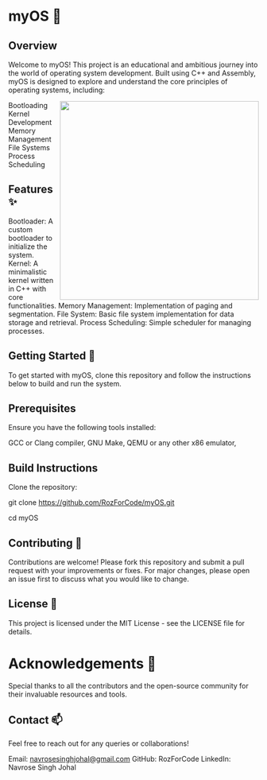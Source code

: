 # myOS 🚀

## Overview
Welcome to myOS! This project is an educational and ambitious journey into the world of operating system development. Built using C++ and Assembly, myOS is designed to explore and understand the core principles of operating systems, including:



<img align="right"  width="400" height="400" src="https://github.com/user-attachments/assets/e45d29d8-eb05-47ac-b5ba-db582d894f91" frameBorder="0" >
Bootloading
Kernel Development
Memory Management
File Systems
Process Scheduling

## Features ✨
Bootloader: A custom bootloader to initialize the system.
Kernel: A minimalistic kernel written in C++ with core functionalities.
Memory Management: Implementation of paging and segmentation.
File System: Basic file system implementation for data storage and retrieval.
Process Scheduling: Simple scheduler for managing processes.

## Getting Started 🚀
To get started with myOS, clone this repository and follow the instructions below to build and run the system.

## Prerequisites
Ensure you have the following tools installed:

GCC or Clang compiler, 
GNU Make, 
QEMU or any other x86 emulator, 

## Build Instructions
Clone the repository:

git clone https://github.com/RozForCode/myOS.git

cd myOS


## Contributing 🤝
Contributions are welcome! Please fork this repository and submit a pull request with your improvements or fixes. For major changes, please open an issue first to discuss what you would like to change.

## License 📜
This project is licensed under the MIT License - see the LICENSE file for details.

# Acknowledgements 🙏
Special thanks to all the contributors and the open-source community for their invaluable resources and tools.

## Contact 📫
Feel free to reach out for any queries or collaborations!

Email: navrosesinghjohal@gmail.com
GitHub: RozForCode
LinkedIn: Navrose Singh Johal
